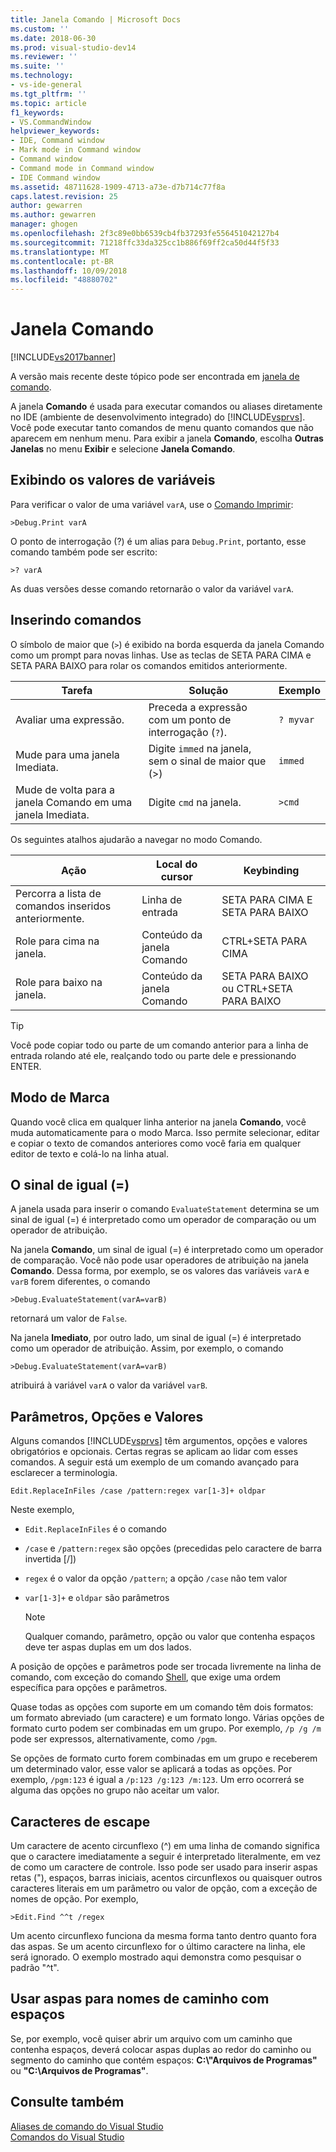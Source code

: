 ```yaml
---
title: Janela Comando | Microsoft Docs
ms.custom: ''
ms.date: 2018-06-30
ms.prod: visual-studio-dev14
ms.reviewer: ''
ms.suite: ''
ms.technology:
- vs-ide-general
ms.tgt_pltfrm: ''
ms.topic: article
f1_keywords:
- VS.CommandWindow
helpviewer_keywords:
- IDE, Command window
- Mark mode in Command window
- Command window
- Command mode in Command window
- IDE Command window
ms.assetid: 48711628-1909-4713-a73e-d7b714c77f8a
caps.latest.revision: 25
author: gewarren
ms.author: gewarren
manager: ghogen
ms.openlocfilehash: 2f3c89e0bb6539cb4fb37293fe556451042127b4
ms.sourcegitcommit: 71218ffc33da325cc1b886f69ff2ca50d44f5f33
ms.translationtype: MT
ms.contentlocale: pt-BR
ms.lasthandoff: 10/09/2018
ms.locfileid: "48880702"
---
```

# <a name="command-window"></a>Janela Comando
[!INCLUDE[vs2017banner](../../includes/vs2017banner.md)]

A versão mais recente deste tópico pode ser encontrada em [janela de comando](https://docs.microsoft.com/visualstudio/ide/reference/command-window).  
  
  
A janela **Comando** é usada para executar comandos ou aliases diretamente no IDE (ambiente de desenvolvimento integrado) do [!INCLUDE[vsprvs](../../includes/vsprvs-md.md)]. Você pode executar tanto comandos de menu quanto comandos que não aparecem em nenhum menu. Para exibir a janela **Comando**, escolha **Outras Janelas** no menu **Exibir** e selecione **Janela Comando**.  
  
## <a name="displaying-the-values-of-variables"></a>Exibindo os valores de variáveis  
 Para verificar o valor de uma variável `varA`, use o [Comando Imprimir](../../ide/reference/print-command.md):  
  
```  
>Debug.Print varA  
```  
  
 O ponto de interrogação (?) é um alias para `Debug.Print`, portanto, esse comando também pode ser escrito:  
  
```  
>? varA  
```  
  
 As duas versões desse comando retornarão o valor da variável `varA`.  
  
## <a name="entering-commands"></a>Inserindo comandos  
 O símbolo de maior que (`>`) é exibido na borda esquerda da janela Comando como um prompt para novas linhas. Use as teclas de SETA PARA CIMA e SETA PARA BAIXO para rolar os comandos emitidos anteriormente.  
  
|Tarefa|Solução|Exemplo|  
|----------|--------------|-------------|  
|Avaliar uma expressão.|Preceda a expressão com um ponto de interrogação (`?`).|`? myvar`|  
|Mude para uma janela Imediata.|Digite `immed` na janela, sem o sinal de maior que (>)|`immed`|  
|Mude de volta para a janela Comando em uma janela Imediata.|Digite `cmd` na janela.|`>cmd`|  
  
 Os seguintes atalhos ajudarão a navegar no modo Comando.  
  
|Ação|Local do cursor|Keybinding|  
|------------|---------------------|----------------|  
|Percorra a lista de comandos inseridos anteriormente.|Linha de entrada|SETA PARA CIMA E SETA PARA BAIXO|  
|Role para cima na janela.|Conteúdo da janela Comando|CTRL+SETA PARA CIMA|  
|Role para baixo na janela.|Conteúdo da janela Comando|SETA PARA BAIXO ou CTRL+SETA PARA BAIXO|  
  
> [!TIP]
>  Você pode copiar todo ou parte de um comando anterior para a linha de entrada rolando até ele, realçando todo ou parte dele e pressionando ENTER.  
  
## <a name="mark-mode"></a>Modo de Marca  
 Quando você clica em qualquer linha anterior na janela **Comando**, você muda automaticamente para o modo Marca. Isso permite selecionar, editar e copiar o texto de comandos anteriores como você faria em qualquer editor de texto e colá-lo na linha atual.  
  
## <a name="the-equals--sign"></a>O sinal de igual (=)  
 A janela usada para inserir o comando `EvaluateStatement` determina se um sinal de igual (=) é interpretado como um operador de comparação ou um operador de atribuição.  
  
 Na janela **Comando**, um sinal de igual (=) é interpretado como um operador de comparação. Você não pode usar operadores de atribuição na janela **Comando**. Dessa forma, por exemplo, se os valores das variáveis `varA` e `varB` forem diferentes, o comando  
  
```  
>Debug.EvaluateStatement(varA=varB)  
```  
  
 retornará um valor de `False`.  
  
 Na janela **Imediato**, por outro lado, um sinal de igual (=) é interpretado como um operador de atribuição. Assim, por exemplo, o comando  
  
```  
>Debug.EvaluateStatement(varA=varB)  
```  
  
 atribuirá à variável `varA` o valor da variável `varB`.  
  
## <a name="parameters-switches-and-values"></a>Parâmetros, Opções e Valores  
 Alguns comandos [!INCLUDE[vsprvs](../../includes/vsprvs-md.md)] têm argumentos, opções e valores obrigatórios e opcionais. Certas regras se aplicam ao lidar com esses comandos. A seguir está um exemplo de um comando avançado para esclarecer a terminologia.  
  
```  
Edit.ReplaceInFiles /case /pattern:regex var[1-3]+ oldpar   
```  
  
 Neste exemplo,  
  
-   `Edit.ReplaceInFiles` é o comando  
  
-   `/case` e `/pattern:regex` são opções (precedidas pelo caractere de barra invertida [/])  
  
-   `regex` é o valor da opção `/pattern`; a opção `/case` não tem valor  
  
-   `var[1-3]+` e `oldpar` são parâmetros  
  
    > [!NOTE]
    >  Qualquer comando, parâmetro, opção ou valor que contenha espaços deve ter aspas duplas em um dos lados.  
  
 A posição de opções e parâmetros pode ser trocada livremente na linha de comando, com exceção do comando [Shell](../../ide/reference/shell-command.md), que exige uma ordem específica para opções e parâmetros.  
  
 Quase todas as opções com suporte em um comando têm dois formatos: um formato abreviado (um caractere) e um formato longo. Várias opções de formato curto podem ser combinadas em um grupo. Por exemplo, `/p /g /m` pode ser expressos, alternativamente, como `/pgm`.  
  
 Se opções de formato curto forem combinadas em um grupo e receberem um determinado valor, esse valor se aplicará a todas as opções. Por exemplo, `/pgm:123` é igual a `/p:123 /g:123 /m:123`. Um erro ocorrerá se alguma das opções no grupo não aceitar um valor.  
  
## <a name="escape-characters"></a>Caracteres de escape  
 Um caractere de acento circunflexo (^) em uma linha de comando significa que o caractere imediatamente a seguir é interpretado literalmente, em vez de como um caractere de controle. Isso pode ser usado para inserir aspas retas ("), espaços, barras iniciais, acentos circunflexos ou quaisquer outros caracteres literais em um parâmetro ou valor de opção, com a exceção de nomes de opção. Por exemplo,  
  
```  
>Edit.Find ^^t /regex  
```  
  
 Um acento circunflexo funciona da mesma forma tanto dentro quanto fora das aspas. Se um acento circunflexo for o último caractere na linha, ele será ignorado. O exemplo mostrado aqui demonstra como pesquisar o padrão "^t".  
  
## <a name="use-quotes-for-path-names-with-spaces"></a>Usar aspas para nomes de caminho com espaços  
 Se, por exemplo, você quiser abrir um arquivo com um caminho que contenha espaços, deverá colocar aspas duplas ao redor do caminho ou segmento do caminho que contém espaços: **C:\\"Arquivos de Programas"** ou **"C:\Arquivos de Programas"**.  
  
## <a name="see-also"></a>Consulte também  
 [Aliases de comando do Visual Studio](../../ide/reference/visual-studio-command-aliases.md)   
 [Comandos do Visual Studio](../../ide/reference/visual-studio-commands.md)



